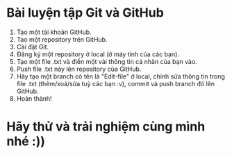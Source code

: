 # Bài luyện tập Git và GitHub

1. Tạo một tài khoản GitHub.
2. Tao một repository trên GitHub.
3. Cài đặt Git.
4. Đăng ký một repository ở local (ở máy tính của các bạn).
5. Tạo một file .txt và điền một vài thông tin cá nhân của bạn vào.
6. Push file .txt này lên repository của GitHub.
7. Hãy tạo một branch có tên là "Edit-file" ở local, chỉnh sửa thông tin trong file .txt (thêm/xoá/sửa tuỳ các bạn :v), commit và push branch đó lên GitHub.
8. Hoàn thành!

# Hãy thử và trải nghiệm cùng mình nhé :))
